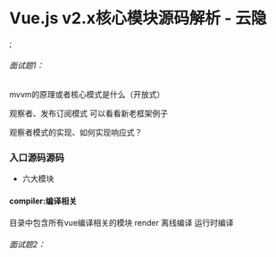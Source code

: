 # Vue.js v2.x核心模块源码解析 - 云隐

[](./1634991014692.jpg);
###### 面试题1：
mvvm的原理或者核心模式是什么（开放式）

  观察者、发布订阅模式
  可以看看新老框架例子

观察者模式的实现、如何实现响应式？

### 入口源码源码

- 六大模块

#### compiler:编译相关
目录中包含所有vue编译相关的模块
render 
离线编译
运行时编译

###### 面试题2：
<template> 和 render() 它们是怎么生成dom?
  都会转成 render() 
  template 中有很多优化算法，框架作者更推荐用template这块

###### 面试题x：
在vue-cli新建项目的时候，runtime only or runtime + compiler ,这两个版本有什么区别？分别在哪个文件里做了区分，到底有何区别？
https://www.jianshu.com/p/466510d84e36
#### core: vue核心代码
vue实例
内置组件
全局api封装
观察者模式
vdom
...

为什么 core/instance/index.js function Vue(){} 用了函数对象而非class?
除了可读性易读性之外，后续会在Vue的prototype上进行拓展，用函数对象更方便可读，以及拓展

##### initMixin: 
1. _init mergeOptions把外部传参和内部参数做了一个合并挂载
2. _init init 初始化
   1. lifeCycle
   2. events
   3. render
   4. inject
   5. state
   6. provider

###### 面试题3
beforeCreate 和 created 之间做了什么？
    callHook(vm, 'beforeCreate')
    initInjections(vm) // resolve injections before data/props
    initState(vm)
    initProvide(vm) // resolve provide after data/props
    callHook(vm, 'created')

###### 面试题4
props 和 data 是如何把属性挂载在vm上？
core/instance/state.js 中挂载

通过 proxy() 代理 vm._props.xxx => vm.xxx 直接访问
vm是当前实例

    if (!(key in vm)) {
      proxy(vm, `_props`, key)
    }


##### initState

1. $set
   1. 会调用 set 方法，会把对象遍历一般。
2. $delete
3. $watch: 新建watcher 实例，对特定目标进行观察
   1. watcher
   2. 依赖搜集
4. $data
5. $props
###### 面试题5：vm.$option
为什么data是函数，而components是对象？
用新的实例做数据隔离
components本质是一个对象出现在相同区域，参数不会冲突 // TODO: 二刷


##### eventMixin
1. $on
2. $once
3. $off
4. $emit
##### lifecycleMixin

  _update // 虚拟节点
  \__patch__ //重布局

1. _update
2. $forceUpdate
3. $destroy

###### 面试题6： beforeDestroy 和 destroyed 之间做了什么？
```js
    callHook(vm, 'beforeDestroy')
    vm._isBeingDestroyed = true
    // remove self from parent
    const parent = vm.$parent
    if (parent && !parent._isBeingDestroyed && !vm.$options.abstract) {
      remove(parent.$children, vm)
    }
    // teardown watchers
    if (vm._watcher) {
      vm._watcher.teardown()
    }
    let i = vm._watchers.length
    while (i--) {
      vm._watchers[i].teardown()
    }
    // remove reference from data ob
    // frozen object may not have observer.
    if (vm._data.__ob__) {
      vm._data.__ob__.vmCount--
    }
    // call the last hook...
    vm._isDestroyed = true
    // invoke destroy hooks on current rendered tree
    vm.__patch__(vm._vnode, null)
    // fire destroyed hook
    callHook(vm, 'destroyed')
```


##### renderMixin

1. $nextTick
   1. 执行本次渲染后的回调队列
2. _render

installRenderHelpers 迟加载用途
1. sdk
2. initApp
3. ui components 
   总而言之就是一个延迟加载，减少用户感知的加载时间

#### platform 跨平台代码
web
weex(跨端跨平台)

#### server 服务端渲染




#### sfc .vue 文件的一个解析器
parser

#### shared 共享工具方法（与模块内的 utils 文件隔离开）



### 深入原理

#### 数据驱动

###### 面试题6： vue 的实例为何不能挂载在body或者html根节点上，如果挂了会报错吗？

###### 面试题7： beforeMount 和 mounted 之间做了什么？

###### 面试题： 什么是虚拟节点，简书虚拟dom构成？vue 和 react 虚拟dom的区别？
- 虚拟节点是一种对真实dom的抽象描述，吧dom的一些真实定义做了描述。  

ps: 小技巧，从模块返回值开始往回找。

#### 组件化

- 组件渲染
- 组件配置


#### 响应式原理
- 依赖收集
  1. initState => initProps/ initData;
  2. defineReactive 
     1. 
面试题: 对于被监听数据他的`__ob__`是在什么时候被加上的？

- 派发更新


#### dom diff

#### 了解 computed 缓存的实现和原理么？